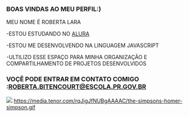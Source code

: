 ### BOAS VINDAS AO MEU PERFIL:) 

MEU NOME  É ROBERTA LARA 


-ESTOU ESTUDANDO NO [ALURA](HTTPS://WWW.ALURA,COM.BR)

-ESTOU ME DESENVOLVENDO NA LINGUAGEM JAVASCRIPT

-ULTILIZO ESSE ESPAÇO PARA MINHA ORGANIZAÇÃO E COMPARTILHAMENTO DE PROJETOS DESENVOLVIDOS
### VOÇẼ PODE ENTRAR EM CONTATO COMIGO :ROBERTA.BITENCOURT@ESCOLA.PR.GOV.BR



![](https://media.tenor.com/rqJigJfNUBgAAAAC/the-simpsons-homer-simpson.gif)
https://media.tenor.com/rqJigJfNUBgAAAAC/the-simpsons-homer-simpson.gif
